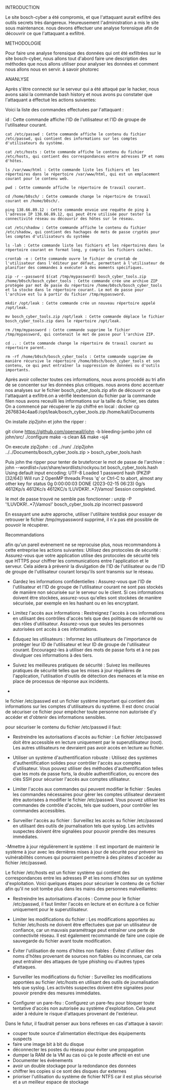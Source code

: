 INTRODUCTION

Le site bosch-cyber a été compromis, et que l'attaquant aurait exfiltré des outils secrets très dangereux. Heureusement l'administration a mis le site sous maintenance. nous devons éffectuer une analyse forensique afin de découvrir ce que l'attaquant a exfiltré. 

METHODOLOGIE  

Pour faire une analyse forensique des données qui ont été exfiltrées sur le site bosch-cyber, nous allons tout d'abord faire une description des méthodes que nous allons utiliser pour analyser les données et comment nous allons nous en servir. à savoir photorec 

ANANLYSE

Après s'être connecté sur le serveur qui a été attaqué par le hacker, nous avons saisi la commande bash history et nous avons pu constater que l'attaquant a éffectué les actions suivantes:

Voici la liste des commandes effectuées par l'attaquant : 

   id : Cette commande affiche l'ID de l'utilisateur et l'ID de groupe de l'utilisateur courant.
   
    cat /etc/passwd : Cette commande affiche le contenu du fichier /etc/passwd, qui contient des informations sur les comptes d'utilisateurs du système.
    
    cat /etc/hosts : Cette commande affiche le contenu du fichier /etc/hosts, qui contient des correspondances entre adresses IP et noms d'hôtes.
    
    ls /var/www/html : Cette commande liste les fichiers et les répertoires dans le répertoire /var/www/html, qui est un emplacement courant pour le contenu web.
    
    pwd : Cette commande affiche le répertoire de travail courant.
    
    cd /home/b0sch/ : Cette commande change le répertoire de travail courant en /home/b0sch/.
    
    ping 138.66.89.12 : Cette commande envoie une requête de ping à l'adresse IP 138.66.89.12, qui peut être utilisée pour tester la connectivité réseau ou découvrir des hôtes sur le réseau.
    
    cat /etc/shadow : Cette commande affiche le contenu du fichier /etc/shadow, qui contient des hachages de mots de passe cryptés pour les comptes d'utilisateurs du système
    
    ls -lah : Cette commande liste les fichiers et les répertoires dans le répertoire courant en format long, y compris les fichiers cachés.
    
    crontab -e : Cette commande ouvre le fichier de crontab de l'utilisateur dans l'éditeur par défaut, permettant à l'utilisateur de planifier des commandes à exécuter à des moments spécifiques.
    
    zip -r --password $(cat /tmp/mypassword) bosch_cyber_tools.zip /home/b0sch/bosch_cyber_tools : Cette commande crée une archive ZIP protégée par mot de passe du répertoire /home/b0sch/bosch_cyber_tools et la stocke dans le répertoire courant. Le mot de passe pour l'archive est lu à partir du fichier /tmp/mypassword.
    
    mkdir /opt/leak : Cette commande crée un nouveau répertoire appelé /opt/leak.
    
    mv bosch_cyber_tools.zip /opt/leak : Cette commande déplace le fichier bosch_cyber_tools.zip dans le répertoire /opt/leak.
    
    rm /tmp/mypassword : Cette commande supprime le fichier /tmp/mypassword, qui contenait le mot de passe pour l'archive ZIP.
    
    cd .. : Cette commande change le répertoire de travail courant au répertoire parent.
    
    rm -rf /home/b0sch/bosch_cyber_tools : Cette commande supprime de manière récursive le répertoire /home/b0sch/bosch_cyber_tools et son contenu, ce qui peut entraîner la suppression de données ou d'outils importants.
 
   Après avoir collecter toutes ces informations, nous avons procédé au tri afin de se concenter sur les données plus critiques. 
   nous avons donc accentuer nos analyses sur le fichier bosch_cyber_tools.zip afin de découvrir ce que l'attaquant a exfiltré.on a vérifié léextension du fichier par la commande filen nous avons receuilli les informations sur la taille du fichier, ses dates
   On a commencé par récupèrer le zip chiffré en local : docker cp 2676834c4aa6:/opt/leak/bosch_cyber_tools.zip /home/kali/Documents
  
   On installe zip2john et john the ripper :
   
  git clone https://github.com/openwall/john -b bleeding-jumbo john
  cd john/src/
  ./configure
  make -s clean && make -sj4
  
  On execute zip2john :
  cd ../run/
  ./zip2john ../../Documents/bosch_cyber_tools.zip > bosch_cyber_tools.hash
  
 Puis john the ripper pour tenter de bruteforcer le mot de passe de l'archive :
john --wordlist=/usr/share/wordlists/rockyou.txt   bosch_cyber_tools.hash
Using default input encoding: UTF-8
Loaded 1 password hash (PKZIP [32/64])
Will run 2 OpenMP threads
Press 'q' or Ctrl-C to abort, almost any other key for status
0g 0:00:00:03 DONE (2023-02-15 06:23) 0g/s 4612Kp/s 4612Kc/s 4612KC/s !LUVDKR!..*7¡Vamos!
Session completed. 

 le mot de passe trouvé ne semble pas fonctionner : unzip -P '!LUVDKR!..*7¡Vamos!' bosch_cyber_tools.zip
 incorrect password
 
 En essayant une autre approche, utiliser l'utilitaire testdisk pour essayer de retrouver le fichier /tmp/mypassword supprimé, il n'a pas été possible de pouvoir le récupérer.
 
 Recommandations
 
 afin qu'un pareil evènement ne se reprocuise plus, nous recommandons à cette entreprise les actions suivantes:     Utilisez des protocoles de sécurité : Assurez-vous que votre application utilise des protocoles de sécurité tels que HTTPS pour chiffrer les communications entre l'application et le serveur. Cela aidera à prévenir la divulgation de l'ID de l'utilisateur ou de l'ID de groupe de l'utilisateur courant lorsqu'ils sont transmis sur le réseau.

   - Gardez les informations confidentielles : Assurez-vous que l'ID de l'utilisateur et l'ID de groupe de l'utilisateur courant ne sont pas stockés de manière non sécurisée sur le serveur ou le client. Si ces informations doivent être stockées, assurez-vous qu'elles sont stockées de manière sécurisée, par exemple en les hashant ou en les encryptant.

   - Limitez l'accès aux informations : Restreignez l'accès à ces informations en utilisant des contrôles d'accès tels que des politiques de sécurité ou des rôles d'utilisateur. Assurez-vous que seules les personnes autorisées ont accès à ces informations.

   - Éduquez les utilisateurs : Informez les utilisateurs de l'importance de protéger leur ID de l'utilisateur et leur ID de groupe de l'utilisateur courant. Encouragez-les à utiliser des mots de passe forts et à ne pas divulguer ces informations à des tiers.

   - Suivez les meilleures pratiques de sécurité : Suivez les meilleures pratiques de sécurité telles que les mises à jour régulières de l'application, l'utilisation d'outils de détection des menaces et la mise en place de processus de réponse aux incidents.
   - 
 le fichier /etc/passwd est un fichier système important qui contient des informations sur les comptes d'utilisateurs du système. Il est donc crucial de sécuriser ce fichier pour empêcher toute personne non autorisée d'y accéder et d'obtenir des informations sensibles.

pour sécuriser le contenu du fichier /etc/passwd il faut:

   - Restreindre les autorisations d'accès au fichier : Le fichier /etc/passwd doit être accessible en lecture uniquement par le superutilisateur (root). Les autres utilisateurs ne devraient pas avoir accès en lecture au fichier.

   - Utiliser un système d'authentification robuste : Utilisez des systèmes d'authentification solides pour contrôler l'accès aux comptes d'utilisateur. Vous pouvez utiliser des méthodes d'authentification telles que les mots de passe forts, la double authentification, ou encore des clés SSH pour sécuriser l'accès aux comptes utilisateur.

   - Limiter l'accès aux commandes qui peuvent modifier le fichier : Seules les commandes nécessaires pour gérer les comptes utilisateur devraient être autorisées à modifier le fichier /etc/passwd. Vous pouvez utiliser les commandes de contrôle d'accès, tels que sudoers, pour contrôler les commandes accessibles.

   - Surveiller l'accès au fichier : Surveillez les accès au fichier /etc/passwd en utilisant des outils de journalisation tels que syslog. Les activités suspectes doivent être signalées pour pouvoir prendre des mesures immédiates.

   -Mmettre à jour régulièrement le système : Il est important de maintenir le système à jour avec les dernières mises à jour de sécurité pour prévenir les vulnérabilités connues qui pourraient permettre à des pirates d'accéder au fichier /etc/passwd.

Le fichier /etc/hosts est un fichier système qui contient des correspondances entre les adresses IP et les noms d'hôtes sur un système d'exploitation. Voici quelques étapes pour sécuriser le contenu de ce fichier afin qu'il ne soit tombe plus dans les mains des personnes malveillantes:

  *  Restreindre les autorisations d'accès : Comme pour le fichier /etc/passwd, il faut limiter l'accès en lecture et en écriture à ce fichier uniquement pour le superutilisateur.
  * Limiter les modifications du fichier : Les modifications apportées au fichier /etc/hosts ne doivent être effectuées que par un utilisateur de confiance, car un mauvais paramétrage peut entraîner une perte de connectivité réseau. Il est également recommandé de faire une copie de sauvegarde du fichier avant toute modification.

  * Éviter l'utilisation de noms d'hôtes non fiables : Évitez d'utiliser des noms d'hôtes provenant de sources non fiables ou inconnues, car cela peut entraîner des attaques de type phishing ou d'autres types d'attaques.

  * Surveiller les modifications du fichier : Surveillez les modifications apportées au fichier /etc/hosts en utilisant des outils de journalisation tels que syslog. Les activités suspectes doivent être signalées pour pouvoir prendre des mesures immédiates.

  * Configurer un pare-feu : Configurez un pare-feu pour bloquer toute tentative d'accès non autorisée au système d'exploitation. Cela peut aider à réduire le risque d'attaques provenant de l'extérieur.
  
  Dans le futur, il faudrait penser aux bons reflexes en cas d'attaque à savoir:
  - couper toute source d'alimentation électrique des équipements suspects
  - faire une image bit à bit du disque
  - déconnecter les postes du réseau pour éviter une propagation
  - dumper la RAM de la VM au cas où ça le poste affecté en est une
  - Documenter les évènements
  - avoir un double stockage pour la redondance des données
  - chiffrer les copies si ce sont des disques dur externes
  - prioriser l'utilisation du système de fichier NTFS car il est plus sécurisé et a un meilleur espace de stockage  

